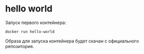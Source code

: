 # hello world

Запуск первого контейнера:

```shell
docker run hello-world
```

Образа для запуска контейнера будет скачан с официального репозитория.